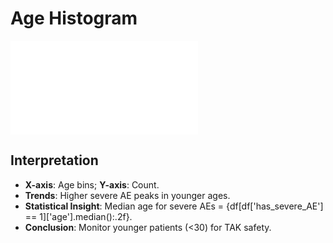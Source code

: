 
# Age Histogram
![Histogram](../plots/age_histogram.html)
## Interpretation
- **X-axis**: Age bins; **Y-axis**: Count.
- **Trends**: Higher severe AE peaks in younger ages.
- **Statistical Insight**: Median age for severe AEs = {df[df['has_severe_AE'] == 1]['age'].median():.2f}.
- **Conclusion**: Monitor younger patients (<30) for TAK safety.
